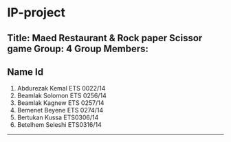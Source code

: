 # IP-project
Title: Maed Restaurant & Rock paper Scissor game
Group: 4
Group Members:
------------------------------------------------------------------------------------------------------
Name                                      Id
------------------------------------------------------------------------------------------------------
1. Abdurezak Kemal                   ETS 0022/14
2. Beamlak Solomon                   ETS 0256/14 
3. Beamlak Kagnew                    ETS 0257/14 
4. Bemenet Beyene                    ETS 0274/14 
5. Bertukan Kussa                    ETS0306/14
6. Betelhem Seleshi                  ETS0316/14
------------------------------------------------------------------------------------------------------
